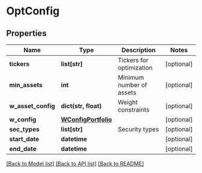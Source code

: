 # OptConfig

## Properties
Name | Type | Description | Notes
------------ | ------------- | ------------- | -------------
**tickers** | **list[str]** | Tickers for optimization | [optional] 
**min_assets** | **int** | Minimum number of assets | [optional] 
**w_asset_config** | **dict(str, float)** | Weight constraints | [optional] 
**w_config** | [**WConfigPortfolio**](WConfigPortfolio.md) |  | [optional] 
**sec_types** | **list[str]** | Security types | [optional] 
**start_date** | **datetime** |  | [optional] 
**end_date** | **datetime** |  | [optional] 

[[Back to Model list]](../README.md#documentation-for-models) [[Back to API list]](../README.md#documentation-for-api-endpoints) [[Back to README]](../README.md)


